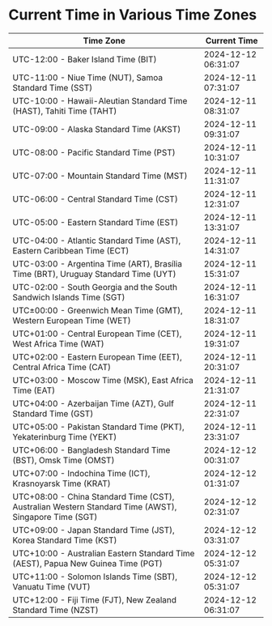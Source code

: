 # Current Time in Various Time Zones

| Time Zone | Current Time |
|-----------|--------------|
| UTC-12:00 - Baker Island Time (BIT) | 2024-12-12 06:31:07 |
| UTC-11:00 - Niue Time (NUT), Samoa Standard Time (SST) | 2024-12-11 07:31:07 |
| UTC-10:00 - Hawaii-Aleutian Standard Time (HAST), Tahiti Time (TAHT) | 2024-12-11 08:31:07 |
| UTC-09:00 - Alaska Standard Time (AKST) | 2024-12-11 09:31:07 |
| UTC-08:00 - Pacific Standard Time (PST) | 2024-12-11 10:31:07 |
| UTC-07:00 - Mountain Standard Time (MST) | 2024-12-11 11:31:07 |
| UTC-06:00 - Central Standard Time (CST) | 2024-12-11 12:31:07 |
| UTC-05:00 - Eastern Standard Time (EST) | 2024-12-11 13:31:07 |
| UTC-04:00 - Atlantic Standard Time (AST), Eastern Caribbean Time (ECT) | 2024-12-11 14:31:07 |
| UTC-03:00 - Argentina Time (ART), Brasília Time (BRT), Uruguay Standard Time (UYT) | 2024-12-11 15:31:07 |
| UTC-02:00 - South Georgia and the South Sandwich Islands Time (SGT) | 2024-12-11 16:31:07 |
| UTC±00:00 - Greenwich Mean Time (GMT), Western European Time (WET) | 2024-12-11 18:31:07 |
| UTC+01:00 - Central European Time (CET), West Africa Time (WAT) | 2024-12-11 19:31:07 |
| UTC+02:00 - Eastern European Time (EET), Central Africa Time (CAT) | 2024-12-11 20:31:07 |
| UTC+03:00 - Moscow Time (MSK), East Africa Time (EAT) | 2024-12-11 21:31:07 |
| UTC+04:00 - Azerbaijan Time (AZT), Gulf Standard Time (GST) | 2024-12-11 22:31:07 |
| UTC+05:00 - Pakistan Standard Time (PKT), Yekaterinburg Time (YEKT) | 2024-12-11 23:31:07 |
| UTC+06:00 - Bangladesh Standard Time (BST), Omsk Time (OMST) | 2024-12-12 00:31:07 |
| UTC+07:00 - Indochina Time (ICT), Krasnoyarsk Time (KRAT) | 2024-12-12 01:31:07 |
| UTC+08:00 - China Standard Time (CST), Australian Western Standard Time (AWST), Singapore Time (SGT) | 2024-12-12 02:31:07 |
| UTC+09:00 - Japan Standard Time (JST), Korea Standard Time (KST) | 2024-12-12 03:31:07 |
| UTC+10:00 - Australian Eastern Standard Time (AEST), Papua New Guinea Time (PGT) | 2024-12-12 05:31:07 |
| UTC+11:00 - Solomon Islands Time (SBT), Vanuatu Time (VUT) | 2024-12-12 05:31:07 |
| UTC+12:00 - Fiji Time (FJT), New Zealand Standard Time (NZST) | 2024-12-12 06:31:07 |
